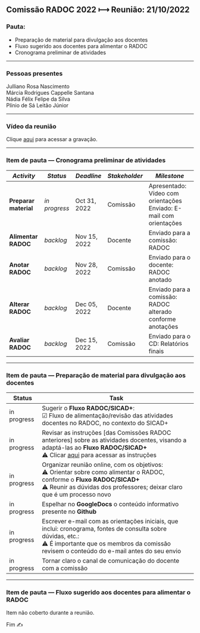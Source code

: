 ## Comissão RADOC 2022 &#x27FC; Reunião: 21/10/2022


### Pauta:
- Preparação de material para divulgação aos docentes
- Fluxo sugerido aos docentes para alimentar o RADOC
- Cronograma preliminar de atividades

---
### Pessoas presentes

Julliano Rosa Nascimento<br>
Márcia Rodrigues Cappelle Santana<br>
Nádia Félix Felipe da Silva<br>
Plínio de Sá Leitão Júnior<br>

---
### Vídeo da reunião

Clique [aqui](https://www.loom.com/share/d750a191a5ad485aa3bf108d9b9dbc84) para acessar a gravação.

---
### Item de pauta &#x2015; Cronograma preliminar de atividades

|_Activity_|_Status_|_Deadline_|_Stakeholder_|_Milestone_|
|-|-|-|-|-|
|**Preparar material**|_in progress_|Oct 31, 2022|Comissão|Apresentado: Vídeo com orientações<br>Enviado: E-mail com orientações|
|**Alimentar RADOC**|_backlog_|Nov 15, 2022|Docente|Enviado para a comissão: RADOC|
|**Anotar RADOC**|_backlog_|Nov 28, 2022|Comissão|Enviado para o docente: RADOC anotado|
|**Alterar RADOC**|_backlog_|Dec 05, 2022|Docente|Enviado para a comissão: RADOC alterado conforme anotações|
|**Avaliar RADOC**|_backlog_|Dec 15, 2022|Comissão|Enviado para o CD: Relatórios finais|

---
### Item de pauta &#x2015; Preparação de material para divulgação aos docentes

|Status|Task|
|-|-|
|in progress| Sugerir o **Fluxo RADOC/SICAD+**:<br>&#9745; Fluxo de alimentação/revisão das atividades docentes no RADOC, no contexto do SICAD+|
|in progress| Revisar as instruções \[das Comissões RADOC anteriores\] sobre as atividades docentes, visando a adaptá-las ao **Fluxo RADOC/SICAD+**<br>&#9888; Clicar [aqui](https://docs.google.com/spreadsheets/d/1r7R49SosuoSZuDxSHp_M1s5jyZYC9O7KnHdICywnbtQ/edit?usp=drive_web&ouid=105036038655527034429) para acessar as instruções
|in progress| Organizar reunião online, com os objetivos:<br>&#9888; Orientar sobre como alimentar o RADOC, conforme o **Fluxo RADOC/SICAD+**<br>&#9888; Reunir as dúvidas dos professores; deixar claro que é um processo novo|
|in progress| Espelhar no **GoogleDocs** o conteúdo informativo presente no **Github**|
|in progress| Escrever e-mail com as orientações iniciais, que inclui: cronograma, fontes de consulta sobre dúvidas, etc.:<br>&#9888; É importante que os membros da comissão revisem o conteúdo do e-mail antes do seu envio|
|in progress| Tornar claro o canal de comunicação do docente com a comissão|

---
### Item de pauta &#x2015; Fluxo sugerido aos docentes para alimentar o RADOC

Item não coberto durante a reunião.

Fim &#9997;
